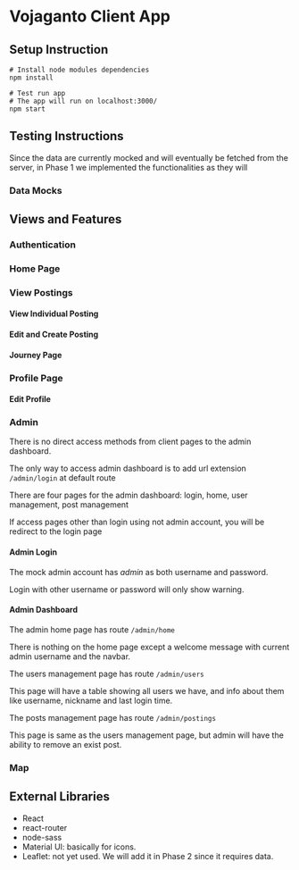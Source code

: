 # Vojaganto Client App

## Setup Instruction

```shell
# Install node modules dependencies
npm install

# Test run app
# The app will run on localhost:3000/
npm start
```

## Testing Instructions

Since the data are currently mocked and will eventually be fetched from the server, in Phase 1 we implemented the functionalities as they will

### Data Mocks

## Views and Features

### Authentication

### Home Page

### View Postings

#### View Individual Posting

#### Edit and Create Posting

#### Journey Page

### Profile Page

#### Edit Profile

### Admin

There is no direct access methods from client pages to the admin dashboard.

The only way to access admin dashboard is to add url extension `/admin/login` at default route

There are four pages for the admin dashboard: login, home, user management, post management

If access pages other than login using not admin account, you will be redirect to the login page

#### Admin Login

The mock admin account has *admin* as both username and password.

Login with other username or password will only show warning.

#### Admin Dashboard

The admin home page has route `/admin/home`

There is nothing on the home page except a welcome message with current admin username and the navbar.

The users management page has route `/admin/users`

This page will have a table showing all users we have, and info about them like username, nickname and last login time.

The posts management page has route `/admin/postings`

This page is same as the users management page, but admin will have the ability to remove an exist post.

### Map

## External Libraries

- React
- react-router
- node-sass
- Material UI: basically for icons.
- Leaflet: not yet used. We will add it in Phase 2 since it requires data.
